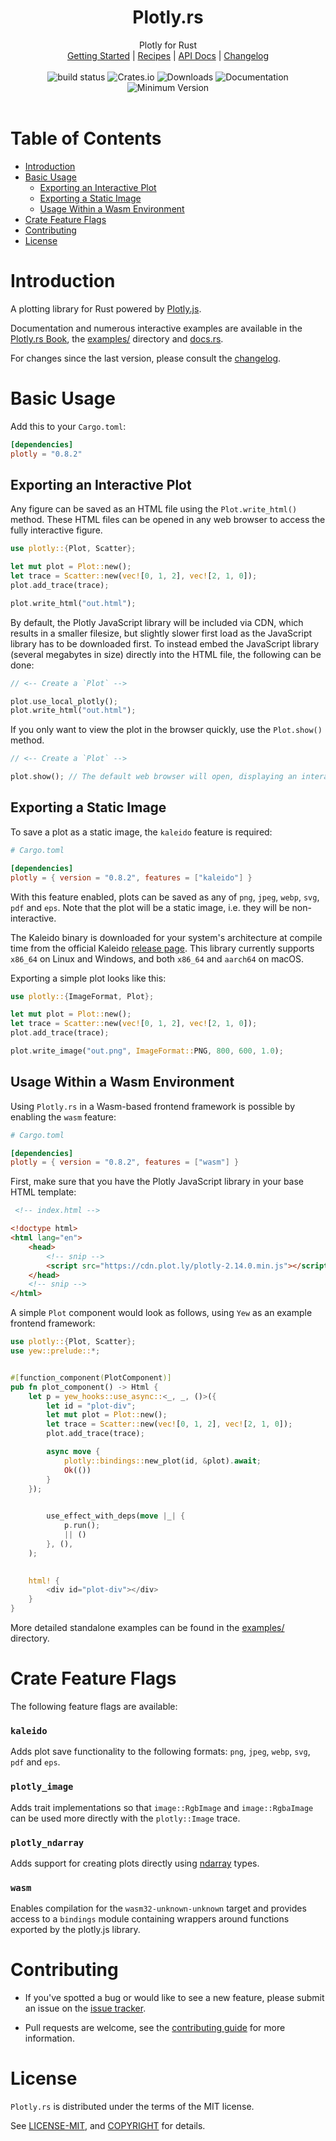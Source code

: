 <h1 align="center">Plotly.rs</h1>

<div align="center">Plotly for Rust</div>

<div align="center">
	<a href="https://igiagkiozis.github.io/plotly/content/getting_started.html">Getting Started</a>
    |
    <a href="https://igiagkiozis.github.io/plotly/content/recipes.html">Recipes</a>
    |
    <a href="https://docs.rs/crate/plotly/">API Docs</a>
    |
    <a href="https://github.com/igiagkiozis/plotly/blob/master/CHANGELOG.md">Changelog</a>
</div>
<br>
<div align="center">
    <a href="https://github.com/igiagkiozis/plotly/actions" style="text-decoration: none !important;">
        <img src="https://github.com/igiagkiozis/plotly/workflows/build_master/badge.svg" alt="build status">
    </a>
    <a href="https://crates.io/crates/plotly" style="text-decoration: none !important;">
        <img src="https://img.shields.io/crates/v/plotly.svg" alt="Crates.io">
    </a>
    <a href="https://crates.io/crates/plotly" style="text-decoration: none !important;">
        <img src="https://img.shields.io/crates/d/plotly" alt="Downloads">
    </a>
	<a href="https://docs.rs/plotly" style="text-decoration: none !important;">
        <img src="https://docs.rs/plotly/badge.svg" alt="Documentation">
    </a>
    <a href="" style="text-decoration: none !important;">
        <img src="https://img.shields.io/badge/Minimum%20Rust%20Version-1.31-brightgreen.svg" alt="Minimum Version">
    </a>
</div>
<br>

# Table of Contents

* [Introduction](#introduction)
* [Basic Usage](#basic-usage)
    * [Exporting an Interactive Plot](#exporting-an-interactive-plot)
    * [Exporting a Static Image](#exporting-a-static-image)
    * [Usage Within a Wasm Environment](#usage-within-a-wasm-environment)
* [Crate Feature Flags](#crate-feature-flags)
* [Contributing](#contributing)
* [License](#license)

# Introduction

A plotting library for Rust powered by [Plotly.js](https://plot.ly/javascript/).

Documentation and numerous interactive examples are available in the [Plotly.rs Book](https://igiagkiozis.github.io/plotly/content/getting_started.html), the [examples/](https://github.com/igiagkiozis/plotly/tree/master/examples) directory and [docs.rs](https://docs.rs/crate/plotly).


For changes since the last version, please consult the [changelog](https://github.com/igiagkiozis/plotly/blob/master/CHANGELOG.md).

# Basic Usage

Add this to your `Cargo.toml`:

```toml
[dependencies]
plotly = "0.8.2"
```

## Exporting an Interactive Plot

Any figure can be saved as an HTML file using the `Plot.write_html()` method. These HTML files can be opened in any web browser to access the fully interactive figure.

```rust
use plotly::{Plot, Scatter};

let mut plot = Plot::new();
let trace = Scatter::new(vec![0, 1, 2], vec![2, 1, 0]);
plot.add_trace(trace);

plot.write_html("out.html");
```

By default, the Plotly JavaScript library will be included via CDN, which results in a smaller filesize, but slightly slower first load as the JavaScript library has to be downloaded first. To instead embed the JavaScript library (several megabytes in size) directly into the HTML file, the following can be done:

```rust
// <-- Create a `Plot` -->

plot.use_local_plotly();
plot.write_html("out.html");
```

If you only want to view the plot in the browser quickly, use the `Plot.show()` method.

```rust
// <-- Create a `Plot` -->

plot.show(); // The default web browser will open, displaying an interactive plot
```

## Exporting a Static Image

To save a plot as a static image, the `kaleido` feature is required:

```toml
# Cargo.toml

[dependencies]
plotly = { version = "0.8.2", features = ["kaleido"] }
```

With this feature enabled, plots can be saved as any of `png`, `jpeg`, `webp`, `svg`, `pdf` and `eps`. Note that the plot will be a static image, i.e. they will be non-interactive.

The Kaleido binary is downloaded for your system's architecture at compile time from the official Kaleido [release page](https://github.com/plotly/Kaleido/releases). This library currently supports `x86_64` on Linux and Windows, and both `x86_64` and `aarch64` on macOS.

Exporting a simple plot looks like this:

```rust
use plotly::{ImageFormat, Plot};

let mut plot = Plot::new();
let trace = Scatter::new(vec![0, 1, 2], vec![2, 1, 0]);
plot.add_trace(trace);

plot.write_image("out.png", ImageFormat::PNG, 800, 600, 1.0);
```

## Usage Within a Wasm Environment

Using `Plotly.rs` in a Wasm-based frontend framework is possible by enabling the `wasm` feature:

```toml
# Cargo.toml

[dependencies]
plotly = { version = "0.8.2", features = ["wasm"] }
```

First, make sure that you have the Plotly JavaScript library in your base HTML template:

```html
 <!-- index.html -->

<!doctype html>
<html lang="en">
    <head>
        <!-- snip -->
        <script src="https://cdn.plot.ly/plotly-2.14.0.min.js"></script>
    </head>
    <!-- snip -->
</html>
```

A simple `Plot` component would look as follows, using `Yew` as an example frontend framework:

```rust
use plotly::{Plot, Scatter};
use yew::prelude::*;


#[function_component(PlotComponent)]
pub fn plot_component() -> Html {
    let p = yew_hooks::use_async::<_, _, ()>({
        let id = "plot-div";
        let mut plot = Plot::new();
        let trace = Scatter::new(vec![0, 1, 2], vec![2, 1, 0]);
        plot.add_trace(trace);

        async move {
            plotly::bindings::new_plot(id, &plot).await;
            Ok(())
        }
    });

    
        use_effect_with_deps(move |_| {
            p.run();
            || ()
        }, (),
    );
    

    html! {
        <div id="plot-div"></div>
    }
}
```

More detailed standalone examples can be found in the [examples/](https://github.com/igiagkiozis/plotly/tree/master/examples) directory.

# Crate Feature Flags

The following feature flags are available:

### `kaleido`

Adds plot save functionality to the following formats: `png`, `jpeg`, `webp`, `svg`, `pdf` and `eps`.

### `plotly_image`

Adds trait implementations so that `image::RgbImage` and `image::RgbaImage` can be used more directly with the `plotly::Image` trace.

### `plotly_ndarray`

Adds support for creating plots directly using [ndarray](https://github.com/rust-ndarray/ndarray) types.

### `wasm`

Enables compilation for the `wasm32-unknown-unknown` target and provides access to a `bindings` module containing wrappers around functions exported by the plotly.js library.

# Contributing

* If you've spotted a bug or would like to see a new feature, please submit an issue on the [issue tracker](https://github.com/igiagkiozis/plotly/issues).

* Pull requests are welcome, see the [contributing guide](https://github.com/igiagkiozis/plotly/blob/master/CONTRIBUTING.md) for more information.

# License

`Plotly.rs` is distributed under the terms of the MIT license.

See [LICENSE-MIT](https://github.com/igiagkiozis/plotly/blob/master/LICENSE-MIT), and [COPYRIGHT](https://github.com/igiagkiozis/plotly/blob/master/COPYRIGHT) for details.